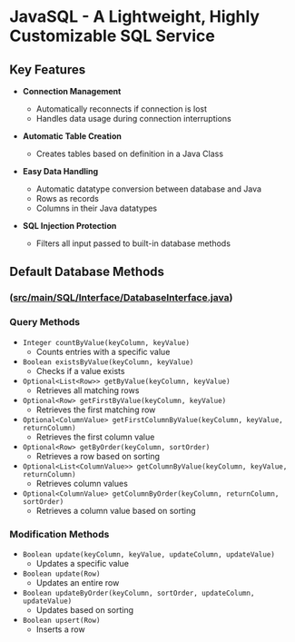 # JavaSQL - A Lightweight, Highly Customizable SQL Service

## Key Features

- **Connection Management**
  - Automatically reconnects if connection is lost
  - Handles data usage during connection interruptions

- **Automatic Table Creation**
  - Creates tables based on definition in a Java Class
    
- **Easy Data Handling**
  - Automatic datatype conversion between database and Java
  - Rows as records
  - Columns in their Java datatypes

- **SQL Injection Protection**
  - Filters all input passed to built-in database methods

## Default Database Methods
### ([src/main/SQL/Interface/DatabaseInterface.java](https://github.com/JuniorJacki/JavaSQL/blob/main/src/main/java/de/juniorjacki/SQL/Interface/DatabaseInterface.java))

### Query Methods
- `Integer countByValue(keyColumn, keyValue)`
  - Counts entries with a specific value
- `Boolean existsByValue(keyColumn, keyValue)`
  - Checks if a value exists
- `Optional<List<Row>> getByValue(keyColumn, keyValue)`
  - Retrieves all matching rows
- `Optional<Row> getFirstByValue(keyColumn, keyValue)`
  - Retrieves the first matching row
- `Optional<ColumnValue> getFirstColumnByValue(keyColumn, keyValue, returnColumn)`
  - Retrieves the first column value
- `Optional<Row> getByOrder(keyColumn, sortOrder)`
  - Retrieves a row based on sorting
- `Optional<List<ColumnValue>> getColumnByValue(keyColumn, keyValue, returnColumn)`
  - Retrieves column values
- `Optional<ColumnValue> getColumnByOrder(keyColumn, returnColumn, sortOrder)`
  - Retrieves a column value based on sorting

### Modification Methods
- `Boolean update(keyColumn, keyValue, updateColumn, updateValue)`
  - Updates a specific value
- `Boolean update(Row)`
  - Updates an entire row
- `Boolean updateByOrder(keyColumn, sortOrder, updateColumn, updateValue)`
  - Updates based on sorting
- `Boolean upsert(Row)`
  - Inserts a row
